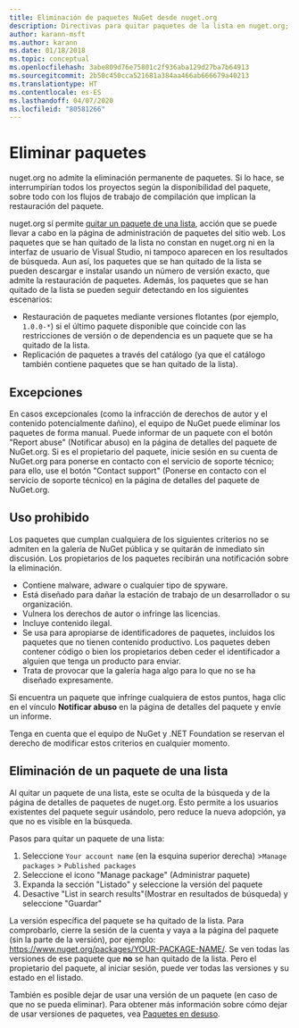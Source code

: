 ```yaml
---
title: Eliminación de paquetes NuGet desde nuget.org
description: Directivas para quitar paquetes de la lista en nuget.org; la eliminación permanente no se admite, excepto cuando los paquetes infringen otras directivas.
author: karann-msft
ms.author: karann
ms.date: 01/18/2018
ms.topic: conceptual
ms.openlocfilehash: 3abe809d76e75801c2f936aba129d27ba7b64913
ms.sourcegitcommit: 2b50c450cca521681a384aa466ab666679a40213
ms.translationtype: HT
ms.contentlocale: es-ES
ms.lasthandoff: 04/07/2020
ms.locfileid: "80581266"
---
```

# <a name="deleting-packages"></a>Eliminar paquetes

nuget.org no admite la eliminación permanente de paquetes. Si lo hace, se interrumpirían todos los proyectos según la disponibilidad del paquete, sobre todo con los flujos de trabajo de compilación que implican la restauración del paquete.

nuget.org sí permite [quitar un paquete de una lista](#unlisting-a-package), acción que se puede llevar a cabo en la página de administración de paquetes del sitio web. Los paquetes que se han quitado de la lista no constan en nuget.org ni en la interfaz de usuario de Visual Studio, ni tampoco aparecen en los resultados de búsqueda. Aun así, los paquetes que se han quitado de la lista se pueden descargar e instalar usando un número de versión exacto, que admite la restauración de paquetes. Además, los paquetes que se han quitado de la lista se pueden seguir detectando en los siguientes escenarios:

- Restauración de paquetes mediante versiones flotantes (por ejemplo, `1.0.0-*`) si el último paquete disponible que coincide con las restricciones de versión o de dependencia es un paquete que se ha quitado de la lista.
- Replicación de paquetes a través del catálogo (ya que el catálogo también contiene paquetes que se han quitado de la lista).

## <a name="exceptions"></a>Excepciones

En casos excepcionales (como la infracción de derechos de autor y el contenido potencialmente dañino), el equipo de NuGet puede eliminar los paquetes de forma manual. Puede informar de un paquete con el botón "Report abuse" (Notificar abuso) en la página de detalles del paquete de NuGet.org. Si es el propietario del paquete, inicie sesión en su cuenta de NuGet.org para ponerse en contacto con el servicio de soporte técnico; para ello, use el botón "Contact support" (Ponerse en contacto con el servicio de soporte técnico) en la página de detalles del paquete de NuGet.org.

## <a name="prohibited-use"></a>Uso prohibido

Los paquetes que cumplan cualquiera de los siguientes criterios no se admiten en la galería de NuGet pública y se quitarán de inmediato sin discusión. Los propietarios de los paquetes recibirán una notificación sobre la eliminación.

- Contiene malware, adware o cualquier tipo de spyware.
- Está diseñado para dañar la estación de trabajo de un desarrollador o su organización.
- Vulnera los derechos de autor o infringe las licencias.
- Incluye contenido ilegal.
- Se usa para apropiarse de identificadores de paquetes, incluidos los paquetes que no tienen contenido productivo. Los paquetes deben contener código o bien los propietarios deben ceder el identificador a alguien que tenga un producto para enviar.
- Trata de provocar que la galería haga algo para lo que no se ha diseñado expresamente.

Si encuentra un paquete que infringe cualquiera de estos puntos, haga clic en el vínculo **Notificar abuso** en la página de detalles del paquete y envíe un informe.

Tenga en cuenta que el equipo de NuGet y .NET Foundation se reservan el derecho de modificar estos criterios en cualquier momento.

## <a name="unlisting-a-package"></a>Eliminación de un paquete de una lista
Al quitar un paquete de una lista, este se oculta de la búsqueda y de la página de detalles de paquetes de nuget.org. Esto permite a los usuarios existentes del paquete seguir usándolo, pero reduce la nueva adopción, ya que no es visible en la búsqueda.

Pasos para quitar un paquete de una lista:

1. Seleccione `Your account name` (en la esquina superior derecha) >`Manage packages` > `Published packages`
1. Seleccione el icono "Manage package" (Administrar paquete)
1. Expanda la sección "Listado" y seleccione la versión del paquete
1. Desactive "List in search results"(Mostrar en resultados de búsqueda) y seleccione "Guardar"

La versión específica del paquete se ha quitado de la lista. Para comprobarlo, cierre la sesión de la cuenta y vaya a la página del paquete (sin la parte de la versión), por ejemplo: https://www.nuget.org/packages/YOUR-PACKAGE-NAME/. Se ven todas las versiones de ese paquete que **no** se han quitado de la lista. Pero el propietario del paquete, al iniciar sesión, puede ver todas las versiones y su estado en el listado.

También es posible dejar de usar una versión de un paquete (en caso de que no se pueda eliminar). Para obtener más información sobre cómo dejar de usar versiones de paquetes, vea [Paquetes en desuso](../deprecate-packages.md).
